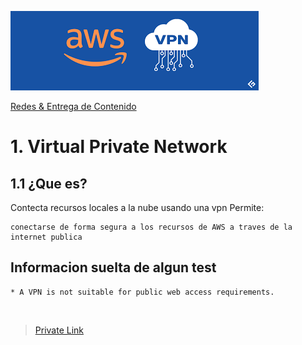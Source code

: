 ![Amazon Virtual Private Network](../../00_assets/Redes%20&%20Entrega%20de%20contenidos/vpn-logo.png)

[Redes & Entrega de Contenido](../../4-Redes_y_entrega_de_Contenido/)

# 1. Virtual Private Network

## 1.1 ¿Que es?

Contecta recursos locales a la nube usando una vpn
Permite:

    conectarse de forma segura a los recursos de AWS a traves de la internet publica

## Informacion suelta de algun test

    * A VPN is not suitable for public web access requirements.


<br/>

> [Private Link](../Fundamentos_de_Red/privateLink.md)

<br/>